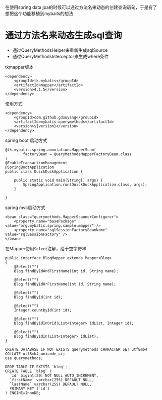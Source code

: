 在使用spring data jpa的时候可以通过方法名来动态的创建查询语句，于是有了想把这个功能移植到mybaits的想法

# 通过方法名来动态生成sql查询

- 通过QueryMethodsHelper来重新生成sqlSource
- 通过QueryMethodsInterceptor来生成where条件

tkmapper版本
```
<dependency>
    <groupId>tk.mybatis</groupId>
    <artifactId>mapper</artifactId>
    <version>4.1.5</version>
</dependency>
```

使用方式
```
<dependency>
    <groupId>com.github.gdouyang</groupId>
    <artifactId>mybatis-querymethods</artifactId>
    <version>${version}</version>
</dependency>
```

spring boot 启动方式
```
@tk.mybatis.spring.annotation.MapperScan(
		factoryBean = QueryMethodsMapperFactoryBean.class
)
@EnableTransactionManagement
@SpringBootApplication
public class QuickDuckApplication {

	public static void main(String[] args) {
		SpringApplication.run(QuickDuckApplication.class, args);
	}

}
```
spring mvc启动方式
```
<bean class="querymethods.MapperScannerConfigurer">
    <property name="basePackage" value="org.mybatis.spring.sample.mapper" />
    <property name="sqlSessionFactoryBeanName" value="sqlSessionFactory" />
</bean>
```

在Mapper使用`Select`注解，给于空字符串
```
public interface BlogMapper extends Mapper<Blog>
{	
	@Select("")
	Blog findByIdAndFirstName(int id, String name);
	
	@Select("")
	Blog findByIdOrFirstName(int id, String name);
	
	@Select("")
	Blog findById(int id);
	
	@Select("")
	Integer countById(int id);
	
	@Select("")
    Blog findByIdInOrId(List<Integer> idList, Integer id);
    
    @Select("")
    Blog findByIdIn(List<Integer> idList);
}
```

```
CREATE DATABASE IF NOT EXISTS querymethods CHARACTER SET utf8mb4 COLLATE utf8mb4_unicode_ci;
use querymethods;

DROP TABLE IF EXISTS `blog`;
CREATE TABLE `blog` (
  `id` bigint(20) NOT NULL AUTO_INCREMENT,
  `firstName` varchar(255) DEFAULT NULL,
  `lastName` varchar(255) DEFAULT NULL,
  PRIMARY KEY (`id`)
) ENGINE=InnoDB;
```